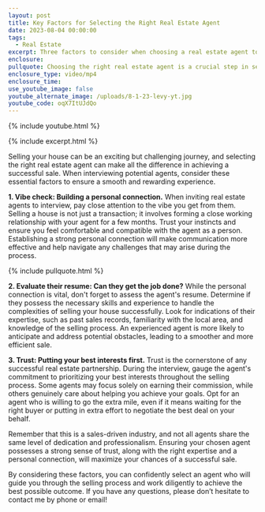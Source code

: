 ```yaml
---
layout: post
title: Key Factors for Selecting the Right Real Estate Agent
date: 2023-08-04 00:00:00
tags:
  - Real Estate
excerpt: Three factors to consider when choosing a real estate agent to work with.
enclosure:
pullquote: Choosing the right real estate agent is a crucial step in selling your house.
enclosure_type: video/mp4
enclosure_time:
use_youtube_image: false
youtube_alternate_image: /uploads/8-1-23-levy-yt.jpg
youtube_code: oqX7ItUJdQo
---
```

{% include youtube.html %}

{% include excerpt.html %}

Selling your house can be an exciting but challenging journey, and selecting the right real estate agent can make all the difference in achieving a successful sale. When interviewing potential agents, consider these essential factors to ensure a smooth and rewarding experience.

**1\. Vibe check: Building a personal connection.** When inviting real estate agents to interview, pay close attention to the vibe you get from them. Selling a house is not just a transaction; it involves forming a close working relationship with your agent for a few months. Trust your instincts and ensure you feel comfortable and compatible with the agent as a person. Establishing a strong personal connection will make communication more effective and help navigate any challenges that may arise during the process.

{% include pullquote.html %}

**2\. Evaluate their resume: Can they get the job done?** While the personal connection is vital, don't forget to assess the agent's resume. Determine if they possess the necessary skills and experience to handle the complexities of selling your house successfully. Look for indications of their expertise, such as past sales records, familiarity with the local area, and knowledge of the selling process. An experienced agent is more likely to anticipate and address potential obstacles, leading to a smoother and more efficient sale.

**3\. Trust: Putting your best interests first.** Trust is the cornerstone of any successful real estate partnership. During the interview, gauge the agent's commitment to prioritizing your best interests throughout the selling process. Some agents may focus solely on earning their commission, while others genuinely care about helping you achieve your goals. Opt for an agent who is willing to go the extra mile, even if it means waiting for the right buyer or putting in extra effort to negotiate the best deal on your behalf.

Remember that this is a sales-driven industry, and not all agents share the same level of dedication and professionalism. Ensuring your chosen agent possesses a strong sense of trust, along with the right expertise and a personal connection, will maximize your chances of a successful sale.

By considering these factors, you can confidently select an agent who will guide you through the selling process and work diligently to achieve the best possible outcome. If you have any questions, please don’t hesitate to contact me by phone or email!